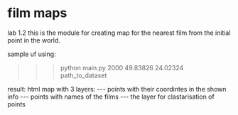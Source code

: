 # film maps
lab 1.2
this is the module for creating map for the nearest film from the initial point in the world.

sample uf using:
 >>> python main.py 2000 49.83826 24.02324 path_to_dataset
 
result: 
html map with 3 layers: 
--- points with their coordintes in the shown info
--- points with names of the films
--- the layer for clastarisation of points

